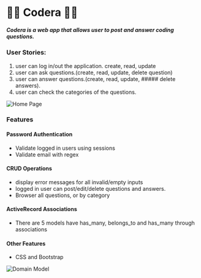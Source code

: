 # 👨‍🏫 Codera 👩‍🏫
##### Codera is a web app that allows user to post and answer coding questions.

### User Stories:
1. user can log in/out the application. create, read, update
2. user can ask questions.(create, read, update, delete question) 
3. user can answer questions.(create, read, update, ##### delete answers). 
4. user can check the categories of the questions.


![Home Page](/images/home.png)


### Features

#### Password Authentication
* Validate logged in users using sessions
* Validate email with regex

#### CRUD Operations
* display error messages for all invalid/empty inputs
* logged in user can post/edit/delete questions and answers.
* Browser all questions, or by category

#### ActiveRecord Associations
* There are 5 models have has_many, belongs_to and has_many through associations

#### Other Features
* CSS and Bootstrap

![Domain Model](https://https://github.com/ChenyunZhang/codera/app/assets/images/Domain-Model.png)

